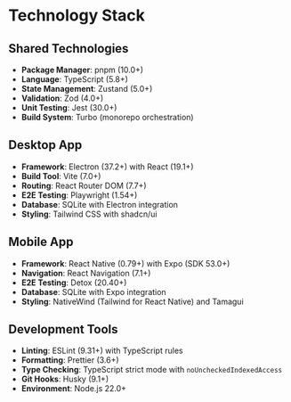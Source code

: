 # Technology Stack

## Shared Technologies

- **Package Manager**: pnpm (10.0+)
- **Language**: TypeScript (5.8+)
- **State Management**: Zustand (5.0+)
- **Validation**: Zod (4.0+)
- **Unit Testing**: Jest (30.0+)
- **Build System**: Turbo (monorepo orchestration)

## Desktop App

- **Framework**: Electron (37.2+) with React (19.1+)
- **Build Tool**: Vite (7.0+)
- **Routing**: React Router DOM (7.7+)
- **E2E Testing**: Playwright (1.54+)
- **Database**: SQLite with Electron integration
- **Styling**: Tailwind CSS with shadcn/ui

## Mobile App

- **Framework**: React Native (0.79+) with Expo (SDK 53.0+)
- **Navigation**: React Navigation (7.1+)
- **E2E Testing**: Detox (20.40+)
- **Database**: SQLite with Expo integration
- **Styling**: NativeWind (Tailwind for React Native) and Tamagui

## Development Tools

- **Linting**: ESLint (9.31+) with TypeScript rules
- **Formatting**: Prettier (3.6+)
- **Type Checking**: TypeScript strict mode with `noUncheckedIndexedAccess`
- **Git Hooks**: Husky (9.1+)
- **Environment**: Node.js 22.0+
